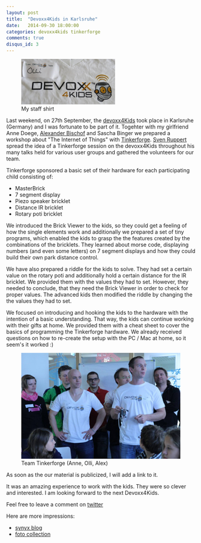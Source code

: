 ```yaml
---
layout: post
title:  "Devoxx4Kids in Karlsruhe"
date:   2014-09-30 18:00:00
categories: devoxx4kids tinkerforge
comments: true
disqus_id: 3
---
```


<figure class="right">
	<img src="/img/d4k/olli.jpeg" style="width: 250px;" alt="staff shirt" title="my staff shirt">
<figcaption>My staff shirt</figcaption>
</figure>
    
Last weekend, on 27th September, the [devoxx4Kids][1] took place in Karlsruhe (Germany) and I was fortunate to be part of it. Togehter with my girlfriend Anne Doege, [Alexander Bischof][2] and Sascha Binger we prepared a workshop
about "The Internet of Things" with [Tinkerforge][3]. [Sven Ruppert][6] spread the idea of a Tinkerforge session on the devoxx4Kids throughout his many talks held for various user groups and gathered the volunteers for our team.

Tinkerforge sponsored a basic set of their hardware for each participating child consisting of:

  * MasterBrick
  * 7 segment display
  * Piezo speaker bricklet
  * Distance IR bricklet
  * Rotary poti bricklet

We introduced the Brick Viewer to the kids, so they could get a feeling of how the single elements work and additionally we prepared a set of tiny programs,
which enabled the kids to grasp the the features created by the combinations of the bricklets. They learned about morse code, displaying numbers
(and even some letters) on 7 segment displays and how they could build their own park distance control.

We have also prepared a riddle for the kids to solve. They had set a certain value on the rotary poti and additionally hold a certain distance for
the IR bricklet. We provided them with the values they had to set. However, they needed to conclude, that they need the Brick Viewer in order to check
for proper values. The advanced kids then modified the riddle by changing the the values they had to set.

We focused on introducing and hooking the kids to the hardware with the intention of a basic understanding. That way, the kids can continue working with
their gifts at home. We provided them with a cheat sheet to cover the basics of programming the Tinkerforge hardware. We already received questions
on how to re-create the setup with the PC / Mac at home, so it seem's it worked :)

<figure>
<img src="/img/d4k/ttf.jpg" style="width: 500px;">
<figcaption>Team Tinkerforge (Anne, Olli, Alex)</figcaption>
</figure>

As soon as the our material is publicized, I will add a link to it.

It was an amazing experience to work with the kids. They were so clever and interested. I am looking forward to the next Devoxx4Kids.

Feel free to leave a comment on [twitter][7]

Here are more impressions:

  * [synyx blog][4]
  * [foto collection][5]

[1]: http://www.devoxx4kids.org/deutschland/
[2]: https://twitter.com/A_Bischof
[3]: http://www.tinkerforge.com/
[4]: http://blog.synyx.de/2014/09/devoxx4kids-in-karlsruhe-programmieren-und-elektronik-fur-kids/
[5]: https://www.facebook.com/media/set/?set=a.397948383691066.1073741830.274128946073011&type=1
[6]: https://twitter.com/SvenRuppert
[7]: https://twitter.com/OliverMilke/status/517004298346311680